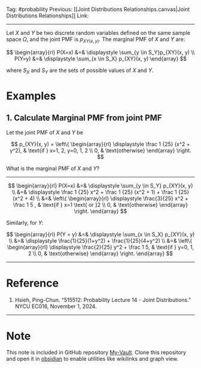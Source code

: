 Tag: #probability 
Previous: [[Joint Distributions Relationships.canvas|Joint Distributions Relationships]]
Link: 

---

Let $X$ and $Y$ be two discrete random variables defined on the same sample space $\Omega$, and the joint PMF is $p_{XY(x, y)}$. The marginal PMF of $X$ and $Y$ are:

$$
\begin{array}{rl}
	P(X=x) &=& \displaystyle \sum_{y \in S_Y}p_{XY}(x, y) \\
	P(Y=y) &=& \displaystyle \sum_{x \in S_X} p_{XY}(x, y)
\end{array}
$$

where $S_X$ and $S_Y$ are the sets of possible values of $X$ and $Y$.

# Examples

## 1. Calculate Marginal PMF from joint PMF

Let the joint PMF of $X$ and $Y$ be

$$
p_{XY}(x, y) = \left\{
	\begin{array}{rl}
		\displaystyle \frac 1 {25} (x^2 + y^2), & \text{if } x=1, 2, y=0, 1, 2 \\
		0, & \text{otherwise}
	\end{array}
\right.
$$

What is the marginal PMF of $X$ and $Y$?

---

$$
\begin{array}{rl}
	P(X=x) &=& \displaystyle \sum_{y \in S_Y} p_{XY}(x, y) \\
	&=& \displaystyle \frac 1 {25} x^2 + \frac 1 {25} (x^2 + 1) + \frac 1 {25} (x^2 + 4) \\
	&=& \left\{
		\begin{array}{rl}
			\displaystyle \frac{3}{25} x^2 + \frac 1 5 , & \text{if } x=1 \text{ or }2 \\
			0, & \text{otherwise}
		\end{array}
	\right.
\end{array}
$$

Similarly, for $Y$:

$$
\begin{array}{rl}
	P(Y = y) &=& \displaystyle \sum_{x \in S_X} p_{XY}(x, y) \\
	&=& \displaystyle \frac{1}{25}(1+y^2) + \frac{1}{25}(4+y^2) \\
	&=& \left\{
		\begin{array}{rl}
			\displaystyle \frac{2}{25} y^2 + \frac 1 5, & 
			\text{if } y=0, 1, 2 \\
			0, & \text{otherwise}
		\end{array}
	\right.
\end{array}
$$

---

# Reference

1. Hsieh, Ping-Chun. “515512: Probability Lecture 14 - Joint Distributions.” NYCU EC016, November 1, 2024.

---

# Note

This note is included in GitHub repository [My-Vault](https://github.com/LittleD3092/My-Vault.git). Clone this repository and open it in [obsidian](https://obsidian.md/) to enable utilities like wikilinks and graph view.